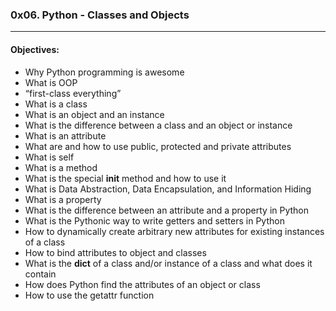 ### 0x06. Python - Classes and Objects  
---   
#### Objectives:  
- Why Python programming is awesome  
- What is OOP  
- “first-class everything”  
- What is a class  
- What is an object and an instance  
- What is the difference between a class and an object or instance  
- What is an attribute  
- What are and how to use public, protected and private attributes  
- What is self  
- What is a method  
- What is the special __init__ method and how to use it  
- What is Data Abstraction, Data Encapsulation, and Information Hiding  
- What is a property  
- What is the difference between an attribute and a property in Python  
- What is the Pythonic way to write getters and setters in Python  
- How to dynamically create arbitrary new attributes for existing instances of a class  
- How to bind attributes to object and classes  
- What is the __dict__ of a class and/or instance of a class and what does it contain  
- How does Python find the attributes of an object or class  
- How to use the getattr function  